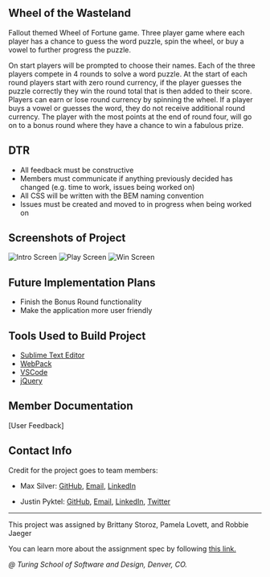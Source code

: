 ## Wheel of the Wasteland
Fallout themed Wheel of Fortune game. Three player game where each player has a chance to guess the word puzzle, spin the wheel, or buy a vowel to further progress the puzzle.

On start players will be prompted to choose their names. Each of the three players compete in 4 rounds to solve a word puzzle. At the start of each round players start with zero round currency, if the player guesses the puzzle correctly they win the round total that is then added to their score. Players can earn or lose round currency by spinning the wheel. If a player buys a vowel or guesses the word, they do not receive additional round currency. The player with the most points at the end of round four, will go on to a bonus round where they have a chance to win a fabulous prize.

## DTR
- All feedback must be constructive
- Members must communicate if anything previously decided has changed (e.g. time to work, issues being worked on)
- All CSS will be written with the BEM naming convention
- Issues must be created and moved to in progress when being worked on

## Screenshots of Project
![Intro Screen](https://github.com/MaxBSilver/wheel-of-the-wasteland/blob/master/src/images/Screen%20Shot%202019-03-28%20at%207.07.07%20AM.png?raw=true)
![Play Screen](https://github.com/MaxBSilver/wheel-of-the-wasteland/blob/master/src/images/Screen%20Shot%202019-03-28%20at%207.07.17%20AM.png?raw=true)
![Win Screen](https://github.com/MaxBSilver/wheel-of-the-wasteland/blob/master/src/images/Screen%20Shot%202019-03-28%20at%207.08.40%20AM.png?raw=true)
 

## Future Implementation Plans
- Finish the Bonus Round functionality
- Make the application more user friendly


## Tools Used to Build Project
- [Sublime Text Editor](https://www.sublimetext.com/)
- [WebPack](https://webpack.js.org/)
- [VSCode](https://code.visualstudio.com/)
- [jQuery](https://jquery.com/)

## Member Documentation

[User Feedback]

## Contact Info
Credit for the project goes to team members:
- Max Silver: [GitHub](https://github.com/Maxbsilver),
              [Email](mailto:MaxBSilver@Gmail.com),
              [LinkedIn](https://www.linkedin.com/in/maxbsilverl/)
              
- Justin Pyktel: [GitHub](https://github.com/SiimonStark), 
                [Email](mailto:SiimonStark@gmail.com),
                [LinkedIn](https://www.linkedin.com/in/justinpyktel/),
                [Twitter](https://twitter.com/SiimonStark)

---
This project was assigned by Brittany Storoz, Pamela Lovett, and Robbie Jaeger 

You can learn more about the assignment spec by following [this link.](http://frontend.turing.io/projects/module-2/game-time.html)

*@ Turing School of Software and Design, Denver, CO.*
